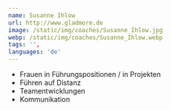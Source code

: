 ```yaml
---
name: Susanne Ihlow
url: http://www.gladmore.de
image: /static/img/coaches/Susanne_Ihlow.jpg
webp: /static/img/coaches/Susanne_Ihlow.webp
tags: '',
languages: 'de'
---
```


<ul><li>Frauen in Führungspositionen / in Projekten</li><li>Führen auf Distanz</li><li>Teamentwicklungen</li><li>Kommunikation</li></ul>